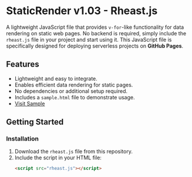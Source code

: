 # StaticRender v1.03 - Rheast.js

A lightweight JavaScript file that provides `v-for`-like functionality for data rendering on static web pages. No backend is required, simply include the `rheast.js` file in your project and start using it. This JavaScript file is specifically designed for deploying serverless projects on **GitHub Pages**.

## Features
- Lightweight and easy to integrate.
- Enables efficient data rendering for static pages.
- No dependencies or additional setup required.
- Includes a `sample.html` file to demonstrate usage.
- [Visit Sample](https://rheast.com/js/sample.html)

## Getting Started

### Installation
1. Download the `rheast.js` file from this repository.
2. Include the script in your HTML file:
   ```html
   <script src="rheast.js"></script>
